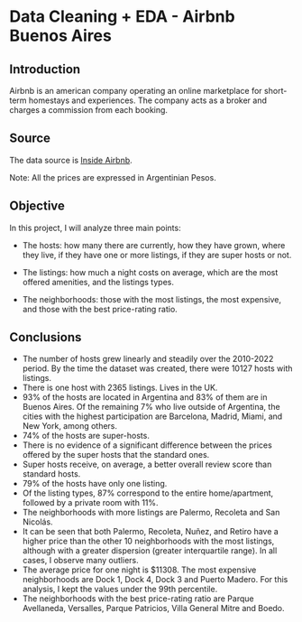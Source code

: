 # Data Cleaning + EDA - Airbnb Buenos Aires #


## Introduction ##
Airbnb is an american company operating an online marketplace for short-term homestays and experiences. The company acts as a broker and charges a commission from each booking.

## Source ##
The data source is [Inside Airbnb](http://insideairbnb.com/get-the-data/).

Note: All the prices are expressed in Argentinian Pesos.

## Objective ##
In this project, I will analyze three main points:

- The hosts: how many there are currently, how they have grown, where they live, if they have one or more listings, if they are super hosts or not.

- The listings: how much a night costs on average, which are the most offered amenities, and the listings types.

- The neighborhoods: those with the most listings, the most expensive, and those with the best price-rating ratio.

## Conclusions ##

- The number of hosts grew linearly and steadily over the 2010-2022 period. By the time the dataset was created, there were 10127 hosts with listings.
- There is one host with 2365 listings. Lives in the UK.
- 93% of the hosts are located in Argentina and 83% of them are in Buenos Aires. Of the remaining 7% who live outside of Argentina, the cities with the highest participation are Barcelona, Madrid, Miami, and New York, among others.
- 74% of the hosts are super-hosts.
- There is no evidence of a significant difference between the prices offered by the super hosts that the standard ones.
- Super hosts receive, on average, a better overall review score than standard hosts.
- 79% of the hosts have only one listing.
- Of the listing types, 87% correspond to the entire home/apartment, followed by a private room with 11%.
- The neighborhoods with more listings are Palermo, Recoleta and San Nicolás.
- It can be seen that both Palermo, Recoleta, Nuñez, and Retiro have a higher price than the other 10 neighborhoods with the most listings, although with a greater dispersion (greater interquartile range). In all cases, I observe many outliers.
- The average price for one night is $11308. The most expensive neighborhoods are Dock 1, Dock 4, Dock 3 and Puerto Madero. For this analysis, I kept the values under the 99th percentile.
- The neighborhoods with the best price-rating ratio are Parque Avellaneda, Versalles, Parque Patricios, Villa General Mitre and Boedo.
